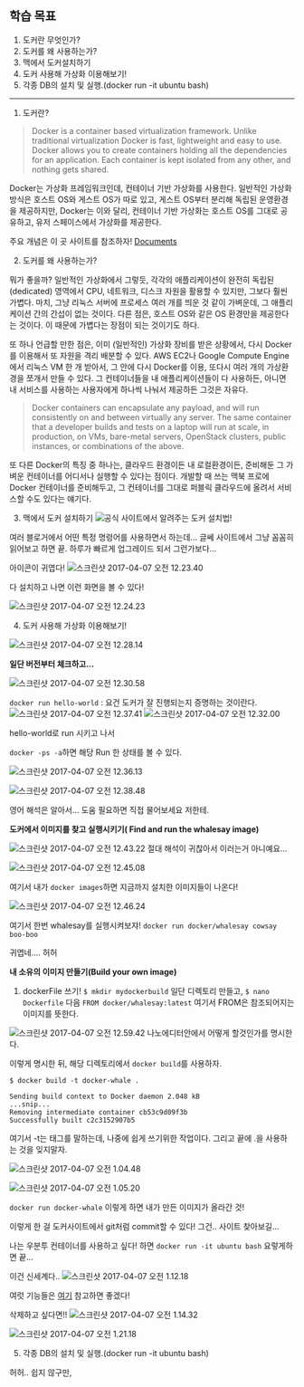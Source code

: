 
## 학습 목표

1. 도커란 무엇인가?
2. 도커를 왜 사용하는가?
3. 맥에서 도커설치하기
4. 도커 사용해 가상화 이용해보기!
5. 각종 DB의 설치 및 실행.(docker run -it ubuntu bash)
---
1. 도커란?
>Docker is a container based virtualization framework. Unlike traditional virtualization Docker is fast, lightweight and easy to use. Docker allows you to create containers holding all the dependencies for an application. Each container is kept isolated from any other, and nothing gets shared.

Docker는 가상화 프레임워크인데, 컨테이너 기반 가상화를 사용한다. 일반적인 가상화 방식은 호스트 OS와 게스트 OS가 따로 있고, 게스트 OS부터 분리해 독립된 운영환경을 제공하지만, Docker는 이와 달리, 컨테이너 기반 가상화는 호스트 OS를 그대로 공유하고, 유저 스페이스에서 가상화를 제공한다.

주요 개념은 이 곳 사이트를 참조하자! [Documents](http://documents.docker.co.kr/)

2. 도커를 왜 사용하는가?

뭐가 좋을까? 일반적인 가상화에서 그렇듯, 각각의 애플리케이션이 완전히 독립된(dedicated) 영역에서 CPU, 네트워크, 디스크 자원을 활용할 수 있지만, 그보다 훨씬 가볍다. 마치, 그냥 리눅스 서버에 프로세스 여러 개를 띄운 것 같이 가벼운데, 그 애플리케이션 간의 간섭이 없는 것이다. 다른 점은, 호스트 OS와 같은 OS 환경만을 제공한다는 것이다. 이 때문에 가볍다는 장점이 되는 것이기도 하다.

또 하나 언급할 만한 점은, 이미 (일반적인) 가상화 장비를 받은 상황에서, 다시 Docker를 이용해서 또 자원을 격리 배분할 수 있다. AWS EC2나 Google Compute Engine에서 리눅스 VM 한 개 받아서, 그 안에 다시 Docker를 이용, 또다시 여러 개의 가상환경을 쪼개서 만들 수 있다. 그 컨테이너들을 내 애플리케이션들이 다 사용하든, 아니면 내 서비스를 사용하는 사용자에게 하나씩 나눠서 제공하든 그것은 자유다.

>Docker containers can encapsulate any payload, and will run consistently on and between virtually any server. The same container that a developer builds and tests on a laptop will run at scale, in production, on VMs, bare-metal servers, OpenStack clusters, public instances, or combinations of the above.

또 다른 Docker의 특징 중 하나는, 클라우드 환경이든 내 로컬환경이든, 준비해둔 그 가벼운 컨테이너를 어디서나 실행할 수 있다는 점이다. 개발할 때 쓰는 맥북 프로에 Docker 컨테이너를 준비해두고, 그 컨테이너를 그대로 퍼블릭 클라우드에 올려서 서비스할 수도 있다는 얘기다.

3. 맥에서 도커 설치하기
 ![공식 사이트에서 알려주는 도커 설치법!](https://docs.docker.com/docker-for-mac/install/)

  여러 블로거에서 어떤 특정 명령어를 사용하면서 하는데... 글쎄 사이트에서 그냥 꼼꼼히 읽어보고 하면 끝.
  하루가 빠르게 업그레이드 되서 그런가보다...

  아이콘이 귀엽다!
  ![스크린샷 2017-04-07 오전 12.23.40](http://i.imgur.com/ewO2aKS.png)

다 설치하고 나면 이런 화면을 볼 수 있다!

  ![스크린샷 2017-04-07 오전 12.24.23](http://i.imgur.com/vJXrtL4.png)


4. 도커 사용해 가상화 이용해보기!

![스크린샷 2017-04-07 오전 12.28.14](http://i.imgur.com/pswTOvs.png)

**일단 버전부터 체크하고...**

![스크린샷 2017-04-07 오전 12.30.58](http://i.imgur.com/0ItCIZ2.png)

``docker run hello-world``
 : 요건 도커가 잘 진행되는지 증명하는 것이란다.
 ![스크린샷 2017-04-07 오전 12.37.41](http://i.imgur.com/ZM4hn1g.png)
![스크린샷 2017-04-07 오전 12.32.00](http://i.imgur.com/AhYS9Mx.png)

hello-world로 run 시키고 나서

``docker -ps -a``하면 해당 Run 한 상태를 볼 수 있다.

![스크린샷 2017-04-07 오전 12.36.13](http://i.imgur.com/IOeYyd4.png)

![스크린샷 2017-04-07 오전 12.38.48](http://i.imgur.com/hozJIly.png)

영어 해석은 알아서... 도움 필요하면 직접 물어보세요 저한테.

**도커에서 이미지를 찾고 실행시키기( Find and run the whalesay image)**

![스크린샷 2017-04-07 오전 12.43.22](http://i.imgur.com/eZqdxKg.png)
절대 해석이 귀찮아서 이러는거 아니예요...

![스크린샷 2017-04-07 오전 12.45.08](http://i.imgur.com/5ecAg6t.png)

여기서 내가 ``docker images``하면 지금까지 설치한 이미지들이 나온다!

![스크린샷 2017-04-07 오전 12.46.24](http://i.imgur.com/LCtcUPl.png)

여기서 한번 whalesay를 실행시켜보쟈!
`docker run docker/whalesay cowsay boo-boo`

귀엽네.... 허허

**내 소유의 이미지 만들기(Build your own image)**
1. dockerFile 쓰기!
`$ mkdir mydockerbuild`
일단 디렉토리 만들고,
`$ nano Dockerfile`
다음 `FROM docker/whalesay:latest`
여기서 FROM은 참조되어지는 이미지를 뜻한다.

![스크린샷 2017-04-07 오전 12.59.42](http://i.imgur.com/INqX0Aw.png)
나노에디터안에서 어떻게 할것인가를 명시한다.

이렇게 명시한 뒤, 해당 디렉토리에서 `docker build`를 사용하자.
```
$ docker build -t docker-whale .

Sending build context to Docker daemon 2.048 kB
...snip...
Removing intermediate container cb53c9d09f3b
Successfully built c2c3152907b5
```

여기서 -t는 태그를 말하는데, 나중에 쉽게 쓰기위한 작업이다.
그리고 끝에 .을 사용하는 것을 잊지말자.

![스크린샷 2017-04-07 오전 1.04.48](http://i.imgur.com/fp2zpn7.png)

![스크린샷 2017-04-07 오전 1.05.20](http://i.imgur.com/4Smq2d3.png)

`docker run docker-whale`
이렇게 하면 내가 만든 이미지가 올라간 것!

이렇게 한 걸 도커사이트에서 git처럼 commit할 수 있다!
그건.. 사이트 찾아보길...

 나는 우분투 컨테이너를 사용하고 싶다! 하면
 `docker run -it ubuntu bash` 요렇게하면 끝...

 이건 신세계다..
 ![스크린샷 2017-04-07 오전 1.12.18](http://i.imgur.com/sNia8nS.png)

 여럿 기능들은 [여기](https://docs.docker.com/docker-for-mac/) 참고하면 좋겠다!

삭제하고 싶다면!!
![스크린샷 2017-04-07 오전 1.14.32](http://i.imgur.com/S6qyGda.png)

![스크린샷 2017-04-07 오전 1.21.18](http://i.imgur.com/pv3rUdn.png)

5. 각종 DB의 설치 및 실행.(docker run -it ubuntu bash)

허허.. 쉽지 않구만,
